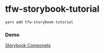 # tfw-storybook-tutorial

```bash
yarn add tfw-storybook-tutorial
```

### Demo

[Storybook Componets](https://scintillating-baklava-a3caf2.netlify.app)
